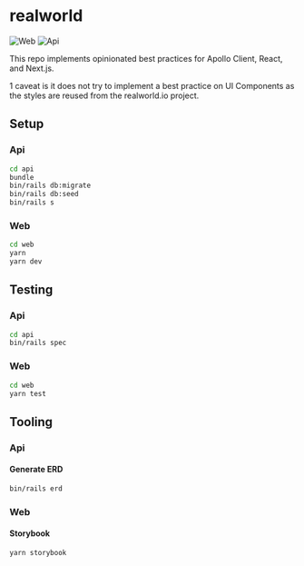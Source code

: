 # realworld

![Web](https://github.com/lifeiscontent/realworld/workflows/Web/badge.svg?branch=master)
![Api](https://github.com/lifeiscontent/realworld/workflows/Api/badge.svg?branch=master)

This repo implements opinionated best practices for Apollo Client, React, and Next.js.

1 caveat is it does not try to implement a best practice on UI Components as the styles are reused from the realworld.io project.


## Setup

### Api

```sh
cd api
bundle
bin/rails db:migrate
bin/rails db:seed
bin/rails s
```

### Web

```sh
cd web
yarn
yarn dev
```

## Testing

### Api

```sh
cd api
bin/rails spec
```

### Web

```sh
cd web
yarn test
```


## Tooling

### Api

#### Generate ERD

```sh
bin/rails erd
```

### Web

#### Storybook

```sh
yarn storybook
```
